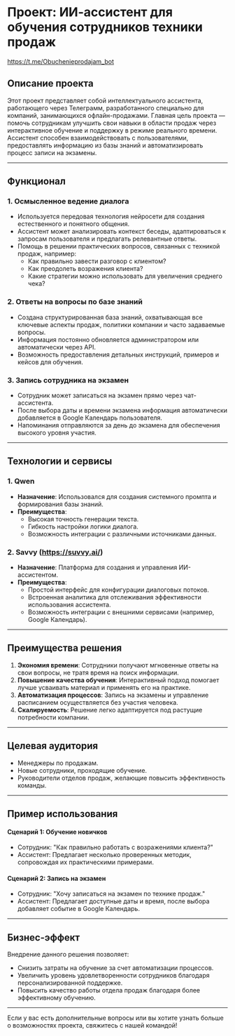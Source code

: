 # Проект: ИИ-ассистент для обучения сотрудников техники продаж
https://t.me/Obuchenieprodajam_bot

## Описание проекта

Этот проект представляет собой интеллектуального ассистента, работающего через Телеграмм, разработанного специально для компаний, занимающихся офлайн-продажами. Главная цель проекта — помочь сотрудникам улучшить свои навыки в области продаж через интерактивное обучение и поддержку в режиме реального времени. Ассистент способен взаимодействовать с пользователями, предоставлять информацию из базы знаний и автоматизировать процесс записи на экзамены.

---

## Функционал

### 1. **Осмысленное ведение диалога**
   - Используется передовая технология нейросети для создания естественного и понятного общения.
   - Ассистент может анализировать контекст беседы, адаптироваться к запросам пользователя и предлагать релевантные ответы.
   - Помощь в решении практических вопросов, связанных с техникой продаж, например:
     - Как правильно завести разговор с клиентом?
     - Как преодолеть возражения клиента?
     - Какие стратегии можно использовать для увеличения среднего чека?

### 2. **Ответы на вопросы по базе знаний**
   - Создана структурированная база знаний, охватывающая все ключевые аспекты продаж, политики компании и часто задаваемые вопросы.
   - Информация постоянно обновляется администратором или автоматически через API.
   - Возможность предоставления детальных инструкций, примеров и кейсов для обучения.

### 3. **Запись сотрудника на экзамен**
   - Сотрудник может записаться на экзамен прямо через чат-ассистента.
   - После выбора даты и времени экзамена информация автоматически добавляется в Google Календарь пользователя.
   - Напоминания отправляются за день до экзамена для обеспечения высокого уровня участия.

---

## Технологии и сервисы

### 1. **Qwen**
   - **Назначение**: Использовался для создания системного промпта и формирования базы знаний.
   - **Преимущества**:
     - Высокая точность генерации текста.
     - Гибкость настройки логики диалога.
     - Возможность интеграции с различными источниками данных.

### 2. **Savvy (https://suvvy.ai/)**
   - **Назначение**: Платформа для создания и управления ИИ-ассистентом.
   - **Преимущества**:
     - Простой интерфейс для конфигурации диалоговых потоков.
     - Встроенная аналитика для отслеживания эффективности использования ассистента.
     - Возможность интеграции с внешними сервисами (например, Google Календарь).

---

## Преимущества решения

1. **Экономия времени**: Сотрудники получают мгновенные ответы на свои вопросы, не тратя время на поиск информации.
2. **Повышение качества обучения**: Интерактивный подход помогает лучше усваивать материал и применять его на практике.
3. **Автоматизация процессов**: Запись на экзамены и управление расписанием осуществляется без участия человека.
4. **Скалируемость**: Решение легко адаптируется под растущие потребности компании.

---

## Целевая аудитория
- Менеджеры по продажам.
- Новые сотрудники, проходящие обучение.
- Руководители отделов продаж, желающие повысить эффективность команды.

---

## Пример использования

#### Сценарий 1: Обучение новичков
- Сотрудник: "Как правильно работать с возражениями клиента?"
- Ассистент: Предлагает несколько проверенных методик, сопровождая их практическими примерами.

#### Сценарий 2: Запись на экзамен
- Сотрудник: "Хочу записаться на экзамен по технике продаж."
- Ассистент: Предлагает доступные даты и время, после выбора добавляет событие в Google Календарь.

---

## Бизнес-эффект
Внедрение данного решения позволяет:
- Снизить затраты на обучение за счет автоматизации процессов.
- Увеличить уровень удовлетворенности сотрудников благодаря персонализированной поддержке.
- Повысить качество работы отдела продаж благодаря более эффективному обучению.

---

Если у вас есть дополнительные вопросы или вы хотите узнать больше о возможностях проекта, свяжитесь с нашей командой!
